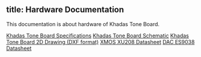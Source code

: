 title: Hardware Documentation
---

This documentation is about hardware of Khadas Tone Board.

[Khadas Tone Board Specifications](https://dl.khadas.com/Hardware/ToneBoard/Schematic/Tone_Board_Specs.pdf)
[Khadas Tone Board Schematic](https://dl.khadas.com/Hardware/ToneBoard/Schematic/Tone_V13%20SCH.pdf)
[Khadas Tone Board  2D Drawing (DXF format)](https://dl.khadas.com/Hardware/ToneBoard/Schematic/Tone_V13_DXF.dxf)
[XMOS XU208 Datasheet](https://dl.khadas.com/Hardware/ToneBoard/Datasheet/XU208-128-QF48%20Datasheet.pdf)
[DAC ES9038 Datasheet](https://dl.khadas.com/Hardware/ToneBoard/Datasheet/ES-ES9038Q2M-DAC%20Datasheet.pdf)

